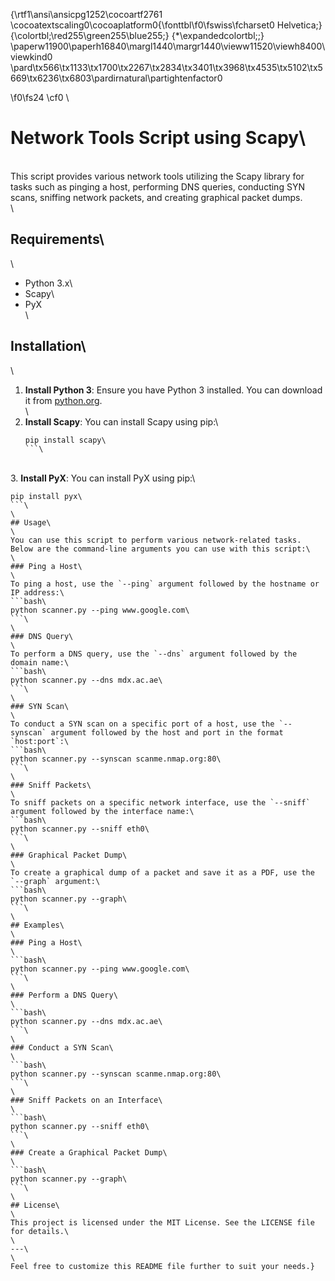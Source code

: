 {\rtf1\ansi\ansicpg1252\cocoartf2761
\cocoatextscaling0\cocoaplatform0{\fonttbl\f0\fswiss\fcharset0 Helvetica;}
{\colortbl;\red255\green255\blue255;}
{\*\expandedcolortbl;;}
\paperw11900\paperh16840\margl1440\margr1440\vieww11520\viewh8400\viewkind0
\pard\tx566\tx1133\tx1700\tx2267\tx2834\tx3401\tx3968\tx4535\tx5102\tx5669\tx6236\tx6803\pardirnatural\partightenfactor0

\f0\fs24 \cf0 \
# Network Tools Script using Scapy\
\
This script provides various network tools utilizing the Scapy library for tasks such as pinging a host, performing DNS queries, conducting SYN scans, sniffing network packets, and creating graphical packet dumps.\
\
## Requirements\
\
- Python 3.x\
- Scapy\
- PyX\
\
## Installation\
\
1. **Install Python 3**: Ensure you have Python 3 installed. You can download it from [python.org](https://www.python.org/).\
\
2. **Install Scapy**: You can install Scapy using pip:\
   ```bash\
   pip install scapy\
   ```\
\
3. **Install PyX**: You can install PyX using pip:\
   ```bash\
   pip install pyx\
   ```\
\
## Usage\
\
You can use this script to perform various network-related tasks. Below are the command-line arguments you can use with this script:\
\
### Ping a Host\
\
To ping a host, use the `--ping` argument followed by the hostname or IP address:\
```bash\
python scanner.py --ping www.google.com\
```\
\
### DNS Query\
\
To perform a DNS query, use the `--dns` argument followed by the domain name:\
```bash\
python scanner.py --dns mdx.ac.ae\
```\
\
### SYN Scan\
\
To conduct a SYN scan on a specific port of a host, use the `--synscan` argument followed by the host and port in the format `host:port`:\
```bash\
python scanner.py --synscan scanme.nmap.org:80\
```\
\
### Sniff Packets\
\
To sniff packets on a specific network interface, use the `--sniff` argument followed by the interface name:\
```bash\
python scanner.py --sniff eth0\
```\
\
### Graphical Packet Dump\
\
To create a graphical dump of a packet and save it as a PDF, use the `--graph` argument:\
```bash\
python scanner.py --graph\
```\
\
## Examples\
\
### Ping a Host\
\
```bash\
python scanner.py --ping www.google.com\
```\
\
### Perform a DNS Query\
\
```bash\
python scanner.py --dns mdx.ac.ae\
```\
\
### Conduct a SYN Scan\
\
```bash\
python scanner.py --synscan scanme.nmap.org:80\
```\
\
### Sniff Packets on an Interface\
\
```bash\
python scanner.py --sniff eth0\
```\
\
### Create a Graphical Packet Dump\
\
```bash\
python scanner.py --graph\
```\
\
## License\
\
This project is licensed under the MIT License. See the LICENSE file for details.\
\
---\
\
Feel free to customize this README file further to suit your needs.}